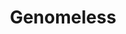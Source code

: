 ---
layout: media
title: "Genomeless"
excerpt:
categories: visual
ads: false
share: false
image:
  id: 26319598134
---